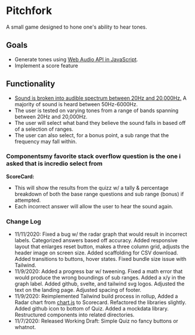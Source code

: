 # Pitchfork

A small game designed to hone one's ability to hear tones.

## Goals

- Generate tones using [Web Audio API in JavaScript](https://developer.mozilla.org/en-US/docs/Web/API/Web_Audio_API).
- Implement a score feature

## Functionality

- [Sound is broken into audible spectrum between 20Hz and 20,000Hz.](https://en.wikipedia.org/wiki/Audio_frequency) A majority of sound is heard between 50Hz-6000Hz.
- The user is tested on varying tones from a range of bands spanning between 20Hz and 20,000Hz.
- The user will select what band they believe the sound falls in based off of a selection of ranges.
- The user can also select, for a bonus point, a sub range that the frequency may fall within.

### Componentsmy favorite stack overflow question is the one i asked that is incredio select from

**ScoreCard:**

- This will show the results from the quizz w/ a tally &amp; percentage breakdown of both the base range questions and sub range (bonus) if attempted.
- Each incorrect answer will allow the user to hear the sound again.

### Change Log

- 11/11/2020: Fixed a bug w/ the radar graph that would result in incorrect labels. Categorized answers based off accuracy. Added responsive layout that enlarges reset button, makes a three column grid, adjusts the header image on screen size. Added scaffolding for CSV download. Added transitions to buttons, hover states. Fixed bundle size issue with Tailwind.
- 11/9/2020: Added a progress bar w/ tweening. Fixed a math error that would produce the wrong boundings of sub ranges. Added a x/y in the graph label. Added github, svelte, and tailwind svg logos. Adjusted the text on the landing page. Adjusted spacing of footer.
- 11/9/2020: Reimplemented Tailwind build process in rollup, Added a Radar chart from [chart.js](https://www.chartjs.org/) to Scorecard. Refactored the libraries slightly. Added github icon to bottom of Quiz. Added a mockdata library. Restructured components into related directories.
- 11/7/2020: Released Working Draft: Simple Quiz no fancy buttons or whatnot.
